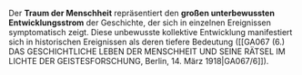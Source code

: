 
Der **Traum der Menschheit** repräsentiert den **großen unterbewussten Entwicklungsstrom** der Geschichte, der sich in einzelnen Ereignissen symptomatisch zeigt. Diese unbewusste kollektive Entwicklung manifestiert sich in historischen Ereignissen als deren tiefere Bedeutung ([[GA067 (6.) DAS GESCHICHTLICHE LEBEN DER MENSCHHEIT UND SEINE RÄTSEL IM LICHTE DER GEISTESFORSCHUNG, Berlin, 14. März 1918|GA067/6]]).
